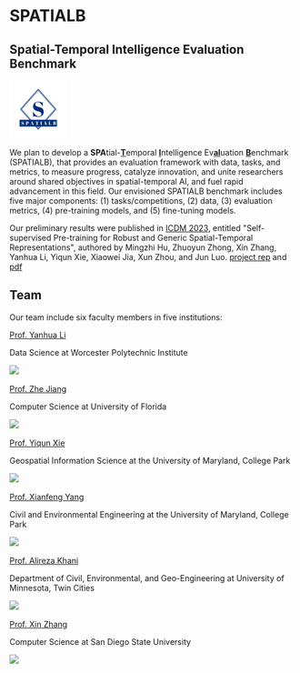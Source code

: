# SPATIALB 
## Spatial-Temporal Intelligence Evaluation Benchmark 
<img src="/logo.jpg" width="20%" >

We plan to develop a <b>SPA</b>tial-<u><b>T</b></u>emporal <u><b>I</b></u>ntelligence Ev<u><b>al</b></u>uation <u><b>B</b></u>enchmark (SPATIALB), that provides an evaluation framework with data, tasks, and metrics, to measure progress, catalyze innovation, and unite researchers around shared objectives in spatial-temporal AI, and fuel rapid advancement in this field. Our envisioned SPATIALB benchmark includes five major components: (1) tasks/competitions, (2) data, (3) evaluation metrics, (4) pre-training models, and (5) fine-tuning models. 

Our preliminary results were published in [ICDM 2023](https://www.cloud-conf.net/icdm2023/index.html), entitled "Self-supervised Pre-training for Robust and Generic Spatial-Temporal Representations", authored by Mingzhi Hu, Zhuoyun Zhong, Xin Zhang, Yanhua Li, Yiqun Xie, Xiaowei Jia, Xun Zhou, and Jun Luo. [project rep](https://github.com/mhu3/STPT) and [pdf](https://users.wpi.edu/~yli15/Includes/23_ICDM_MingzhiCR.pdf) 

## Team
Our team include six faculty members in five institutions:

[Prof. Yanhua Li](https://users.wpi.edu/~yli15/)
 
Data Science at Worcester Polytechnic Institute

<img src="https://www.wpi.edu/sites/default/files/styles/2x_766x766/public/faculty-image/yli15.jpg?itok=FpZharRy" style="width:150px">

[Prof. Zhe Jiang](https://www.jiangteam.org/) 

Computer Science at University of Florida

<img src="https://www.cise.ufl.edu/wp-content/uploads/2021/08/ZheJiang_7-25-2016_crop-scaled.jpg" style="width:150px">

[Prof. Yiqun Xie](https://geog.umd.edu/facultyprofile/xie/yiqun)

Geospatial Information Science at the University of Maryland, College Park

<img src="https://www.terpconnect.umd.edu/~xie/Yiqun_profile.jpg" style="width:150px">

[Prof. Xianfeng Yang](https://cee.umd.edu/clark/faculty/1706/Xianfeng-Terry-Yang)

Civil and Environmental Engineering at the University of Maryland, College Park

<img src="https://faculty.eng.umd.edu/sites/faculty.eng.umd.edu/files/profile_images/Terry.png" style="width:150px">

[Prof. Alireza Khani](https://cse.umn.edu/cege/faculty/alireza-khani)

Department of Civil, Environmental, and Geo-Engineering at University of Minnesota, Twin Cities

<img src="https://cse.umn.edu/sites/cse.umn.edu/files/khani-web.jpg" style="width:150px">

[Prof. Xin Zhang](https://xinzhang525.netlify.app/)

Computer Science at San Diego State University

<img src="https://xinzhang525.netlify.app/authors/admin/avatar_hu327b63c854a5d5e39aab8f280051da02_1155180_270x270_fill_q75_lanczos_center.jpg" style="width:150px">



